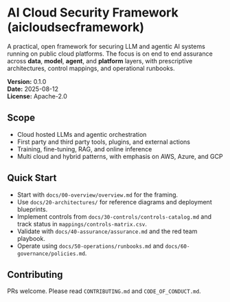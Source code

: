 # AI Cloud Security Framework (aicloudsecframework)
A practical, open framework for securing LLM and agentic AI systems running on public cloud platforms. The focus is on end to end assurance across **data**, **model**, **agent**, and **platform** layers, with prescriptive architectures, control mappings, and operational runbooks.

**Version:** 0.1.0  
**Date:** 2025-08-12  
**License:** Apache-2.0

## Scope
- Cloud hosted LLMs and agentic orchestration
- First party and third party tools, plugins, and external actions
- Training, fine-tuning, RAG, and online inference
- Multi cloud and hybrid patterns, with emphasis on AWS, Azure, and GCP

## Quick Start
- Start with `docs/00-overview/overview.md` for the framing.
- Use `docs/20-architectures/` for reference diagrams and deployment blueprints.
- Implement controls from `docs/30-controls/controls-catalog.md` and track status in `mappings/controls-matrix.csv`.
- Validate with `docs/40-assurance/assurance.md` and the red team playbook.
- Operate using `docs/50-operations/runbooks.md` and `docs/60-governance/policies.md`.

## Contributing
PRs welcome. Please read `CONTRIBUTING.md` and `CODE_OF_CONDUCT.md`.
